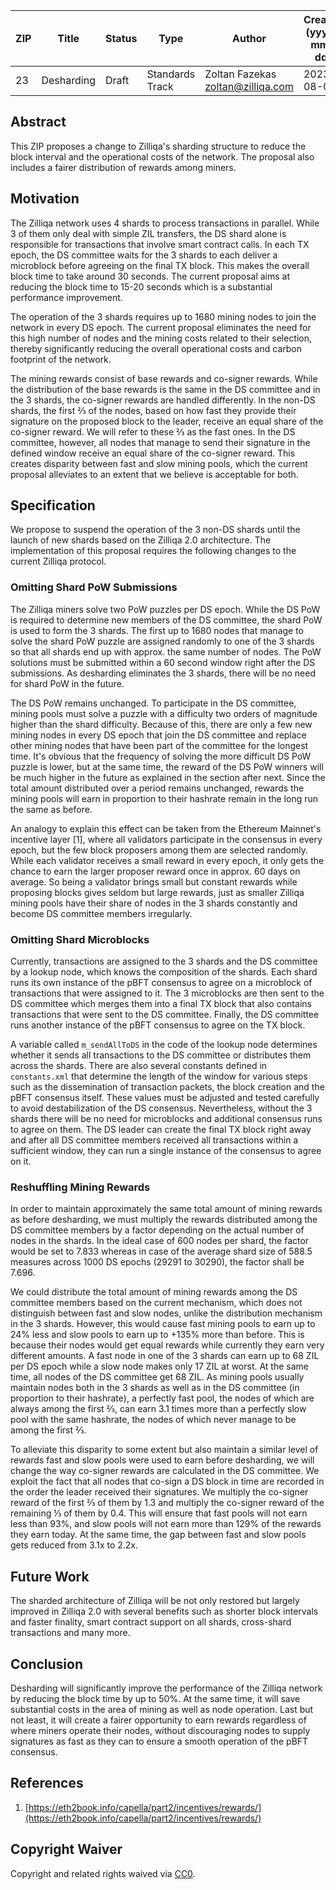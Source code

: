 |  ZIP | Title | Status| Type | Author | Created (yyyy-mm-dd) | Updated (yyyy-mm-dd)
|--|--|--|--| -- | -- | -- |
| 23  | Desharding | Draft | Standards Track  | Zoltan Fazekas <zoltan@zilliqa.com> | 2023-08-04 | 2023-08-04


## Abstract

This ZIP proposes a change to Zilliqa's sharding structure to reduce the block interval and the operational costs of the network. The proposal also includes a fairer distribution of rewards among miners.


## Motivation

The Zilliqa network uses 4 shards to process transactions in parallel. While 3 of them only deal with simple ZIL transfers, the DS shard alone is responsible for transactions that involve smart contract calls. In each TX epoch, the DS committee waits for the 3 shards to each deliver a microblock before agreeing on the final TX block. This makes the overall block time to take around 30 seconds. The current proposal aims at reducing the block time to 15-20 seconds which is a substantial performance improvement.  

The operation of the 3 shards requires up to 1680 mining nodes to join the network in every DS epoch. The current proposal eliminates the need for this high number of nodes and the mining costs related to their selection, thereby significantly reducing the overall operational costs and carbon footprint of the network.

The mining rewards consist of base rewards and co-signer rewards. While the distribution of the base rewards is the same in the DS committee and in the 3 shards, the co-signer rewards are handled differently. In the non-DS shards, the first ⅔ of the nodes, based on how fast they provide their signature on the proposed block to the leader, receive an equal share of the co-signer reward. We will refer to these ⅔ as the fast ones. In the DS committee, however, all nodes that manage to send their signature in the defined window receive an equal share of the co-signer reward. This creates disparity between fast and slow mining pools, which the current proposal alleviates to an extent that we believe is acceptable for both.


## Specification

We propose to suspend the operation of the 3 non-DS shards until the launch of new shards based on the Zilliqa 2.0 architecture. The implementation of this proposal requires the following changes to the current Zilliqa protocol.

### Omitting Shard PoW Submissions

The Zilliqa miners solve two PoW puzzles per DS epoch. While the DS PoW is required to determine new members of the DS committee, the shard PoW is used to form the 3 shards. The first up to 1680 nodes that manage to solve the shard PoW puzzle are assigned randomly to one of the 3 shards so that all shards end up with approx. the same number of nodes. The PoW solutions must be submitted within a 60 second window right after the DS submissions. As desharding eliminates the 3 shards, there will be no need for shard PoW in the future.

The DS PoW remains unchanged. To participate in the DS committee, mining pools must solve a puzzle with a difficulty two orders of magnitude higher than the shard difficulty. Because of this, there are only a few new mining nodes in every DS epoch that join the DS committee and replace other mining nodes that have been part of the committee for the longest time. It's obvious that the frequency of solving the more difficult DS PoW puzzle is lower, but at the same time, the reward of the DS PoW winners will be much higher in the future as explained in the section after next. Since the total amount distributed over a period remains unchanged, rewards the mining pools will earn in proportion to their hashrate remain in the long run the same as before.

An analogy to explain this effect can be taken from the Ethereum Mainnet's incentive layer [1], where all validators participate in the consensus in every epoch, but the few block proposers among them are selected randomly. While each validator receives a small reward in every epoch, it only gets the chance to earn the larger proposer reward once in approx. 60 days on average. So being a validator brings small but constant rewards while proposing blocks gives seldom but large rewards, just as smaller Zilliqa mining pools have their share of nodes in the 3 shards constantly and become DS committee members irregularly.

### Omitting Shard Microblocks

Currently, transactions are assigned to the 3 shards and the DS committee by a lookup node, which knows the composition of the shards. Each shard runs its own instance of the pBFT consensus to agree on a microblock of transactions that were assigned to it. The 3 microblocks are then sent to the DS committee which merges them into a final TX block that also contains transactions that were sent to the DS committee. Finally, the DS committee runs another instance of the pBFT consensus to agree on the TX block.

A variable called `m_sendAllToDS` in the code of the lookup node determines whether it sends all transactions to the DS committee or distributes them across the shards. There are also several constants defined in `constants.xml` that determine the length of the window for various steps such as the dissemination of transaction packets, the block creation and the pBFT consensus itself. These values must be adjusted and tested carefully to avoid destabilization of the DS consensus. Nevertheless, without the 3 shards there will be no need for microblocks and additional consensus runs to agree on them. The DS leader can create the final TX block right away and after all DS committee members received all transactions within a sufficient window, they can run a single instance of the consensus to agree on it.

### Reshuffling Mining Rewards

In order to maintain approximately the same total amount of mining rewards as before desharding, we must multiply the rewards distributed among the DS committee members by a factor depending on the actual number of nodes in the shards. In the ideal case of 600 nodes per shard, the factor would be set to 7.833 whereas in case of the average shard size of 588.5 measures across 1000 DS epochs (29291 to 30290), the factor shall be 7.696.

We could distribute the total amount of mining rewards among the DS committee members based on the current mechanism, which does not distinguish between fast and slow nodes, unlike the distribution mechanism in the 3 shards. However, this would cause fast mining pools to earn up to 24% less and slow pools to earn up to +135% more than before. This is because their nodes would get equal rewards while currently they earn very different amounts. A fast node in one of the 3 shards can earn up to 68 ZIL per DS epoch while a slow node makes only 17 ZIL at worst. At the same time, all nodes of the DS committee get 68 ZIL. As mining pools usually maintain nodes both in the 3 shards as well as in the DS committee (in proportion to their hashrate), a perfectly fast pool, the nodes of which are always among the first ⅔, can earn 3.1 times more than a perfectly slow pool with the same hashrate, the nodes of which never manage to be among the first ⅔. 

To alleviate this disparity to some extent but also maintain a similar level of rewards fast and slow pools were used to earn before desharding, we will change the way co-signer rewards are calculated in the DS committee. We exploit the fact that all nodes that co-sign a DS block in time are recorded in the order the leader received their signatures. We multiply the co-signer reward of the first ⅔ of them by 1.3 and multiply the co-signer reward of the remaining ⅓ of them by 0.4. This will ensure that fast pools will not earn less than 93%, and slow pools will not earn more than 129% of the rewards they earn today. At the same time, the gap between fast and slow pools gets reduced from 3.1x to 2.2x.


## Future Work

The sharded architecture of Zilliqa will be not only restored but largely improved in Zilliqa 2.0 with several benefits such as shorter block intervals and faster finality, smart contract support on all shards, cross-shard transactions and many more.


## Conclusion

Desharding will significantly improve the performance of the Zilliqa network by reducing the block time by up to 50%. At the same time, it will save substantial costs in the area of mining as well as node operation. Last but not least, it will create a fairer opportunity to earn rewards regardless of where miners operate their nodes, without discouraging nodes to supply signatures as fast as they can to ensure a smooth operation of the pBFT consensus.


## References

1. [https://eth2book.info/capella/part2/incentives/rewards/](https://eth2book.info/capella/part2/incentives/rewards/) 

## Copyright Waiver

Copyright and related rights waived via [CC0](https://creativecommons.org/publicdomain/zero/1.0/).
